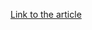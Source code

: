 [Link to the article](https://www.securityweek.com/paypal-phishing-campaign-employs-genuine-links-to-take-over-accounts/)
